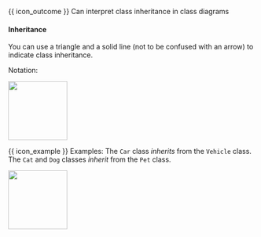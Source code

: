 <span id="prereqs"></span>

<span id="outcomes">{{ icon_outcome }} Can interpret class inheritance in class diagrams</span>

<div id="title">

#### Inheritance

</div>

<div id="body">

You can use a triangle and a solid line (not to be confused with an arrow) to indicate class inheritance.

Notation:

<img src="{{baseUrl}}/uml/classDiagrams/classInheritance/what/images/notation.png" height="120" />
<p/>

<tip-box>

{{ icon_example }} Examples: The `Car` class _inherits_ from the `Vehicle` class. The `Cat` and `Dog` classes _inherit_ from the `Pet` class. 

<img src="{{baseUrl}}/uml/classDiagrams/classInheritance/what/images/examples.png" height="120" />
<p/>

</tip-box>

</div>

<div id="extras">
</div>